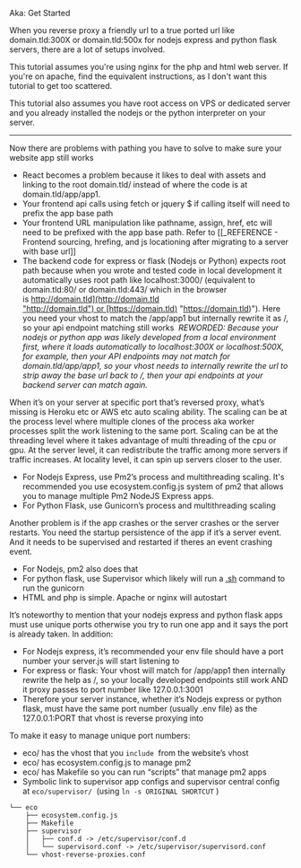 Aka: Get Started

When you reverse proxy a friendly url to a true ported url like domain.tld:300X or domain.tld:500x for nodejs express and python flask servers, there are a lot of setups involved.

This tutorial assumes you're using nginx for the php and html web server. If you're on apache, find the equivalent instructions, as I don't want this tutorial to get too scattered.

This tutorial also assumes you have root access on VPS or dedicated server and you already installed the nodejs or the python interpreter on your server.

---

Now there are problems with pathing you have to solve to make sure your website app still works

- React becomes a problem because it likes to deal with assets and linking to the root domain.tld/ instead of where the code is at domain.tld/app/app1.
- Your frontend api calls using fetch or jquery $ if calling itself will need to prefix the app base path
- Your frontend URL manipulation like pathname, assign, href, etc will need to be prefixed with the app base path. Refer to [[_REFERENCE - Frontend sourcing, hrefing, and js locationing after migrating to a server with base url]]
- The backend code for express or flask (Nodejs or Python) expects root path because when you wrote and tested code in local development it automatically uses root path like localhost:3000/ (equivalent to domain.tld:80/ or domain.tld:443/ which in the browser is [http://domain.tld](http://domain.tld "http://domain.tld") or [https://domain.tld)](https://domain.tld) "https://domain.tld)"). Here you need your vhost to match the /app/app1 but internally rewrite it as /, so your api endpoint matching still works 
  _REWORDED: Because your nodejs or python app was likely developed from a local environment first, where it loads automatically to localhost:300X or localhost:500X, for example, then your API endpoints may not match for domain.tld/app/app1, so your vhost needs to internally rewrite the url to strip away the base url back to /, then your api endpoints at your backend server can match again._

When it’s on your server at specific port that’s reversed proxy, what’s missing is Heroku etc or AWS etc auto scaling ability. The scaling can be at the process level where multiple clones of the process aka worker processes split the work listening to the same port. Scaling can be at the threading level where it takes advantage of multi threading of the cpu or gpu. At the server level, it can redistribute the traffic among more servers if traffic increases. At locality level, it can spin up servers closer to the user. 
- For Nodejs Express, use Pm2’s process and multithreading scaling. It's recommended you use ecosystem.config.js system of pm2 that allows you to manage multiple Pm2 NodeJS Express apps.
- For Python Flask, use Gunicorn’s process and multithreading scaling

Another problem is if the app crashes or the server crashes or the server restarts. You need the startup persistence of the app if it’s a server event. And it needs to be supervised and restarted if theres an event crashing event.
- For Nodejs, pm2 also does that
- For python flask, use Supervisor which likely will run a [.sh](https://.sh "https://.sh") command to run the gunicorn
- HTML and php is simple. Apache or nginx will autostart

It’s noteworthy to mention that your nodejs express and python flask apps must use unique ports otherwise you try to run one app and it says the port is already taken. In addition:
- For Nodejs express, it’s recommended your env file should have a port number your server.js will start listening to
- For express or flask: Your vhost will match for /app/app1 then internally rewrite the help as /, so your locally developed endpoints still work AND it proxy passes to port number like 127.0.0.1:3001
- Therefore your server instance, whether it’s Nodejs express or python flask, must have the same port number (usually .env file) as the 127.0.0.1:PORT that vhost is reverse proxying into


To make it easy to manage unique port numbers:
- eco/ has the vhost that you `include`  from the website’s vhost
- eco/ has ecosystem.config.js to manage pm2
- eco/ has Makefile so you can run “scripts” that manage pm2 apps
- Symbolic link to supervisor app configs and supervisor central config at `eco/supervisor/`  (using `ln -s ORIGINAL SHORTCUT` )
```
└── eco  
    ├── ecosystem.config.js  
    ├── Makefile  
    ├── supervisor  
    │   ├── conf.d -> /etc/supervisor/conf.d  
    │   └── supervisord.conf -> /etc/supervisor/supervisord.conf  
    └── vhost-reverse-proxies.conf
```